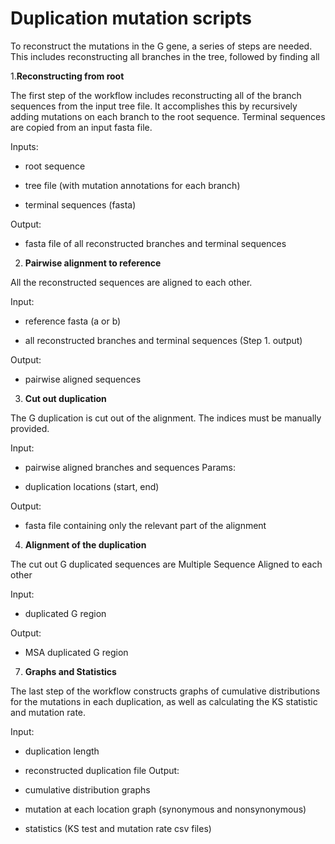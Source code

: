 # Duplication mutation scripts

To reconstruct the mutations in the G gene, a series of steps are needed.
This includes reconstructing all branches in the tree, followed by finding all

1.**Reconstructing from root**

The first step of the workflow includes reconstructing all of the branch sequences
from the input tree file.
It accomplishes this by recursively adding mutations on each branch to the root sequence.
Terminal sequences are copied from an input fasta file. 

Inputs:

* root sequence

* tree file (with mutation annotations for each branch)

* terminal sequences (fasta)
	
Output:

* fasta file of all reconstructed branches and terminal sequences
	

2. **Pairwise alignment to reference**

All the reconstructed sequences are aligned to each other.

Input:

* reference fasta (a or b)

* all reconstructed branches and terminal sequences (Step 1. output)

Output:

* pairwise aligned sequences
	

3. **Cut out duplication**

The G duplication is cut out of the alignment. The indices must be manually provided.

Input:

* pairwise aligned branches and sequences
Params:

* duplication locations (start, end)

Output:

* fasta file containing only the relevant part of the alignment


4. **Alignment of the duplication**

The cut out G duplicated sequences are Multiple Sequence Aligned to each other

Input:

* duplicated G region

Output:

* MSA duplicated G region


	
7. **Graphs and Statistics**

The last step of the workflow constructs graphs of cumulative distributions for the mutations in each duplication,
as well as calculating the KS statistic and mutation rate.

Input:

* duplication length

* reconstructed duplication file
Output:

* cumulative distribution graphs

* mutation at each location graph (synonymous and nonsynonymous)

* statistics (KS test and mutation rate csv files)
	
	
